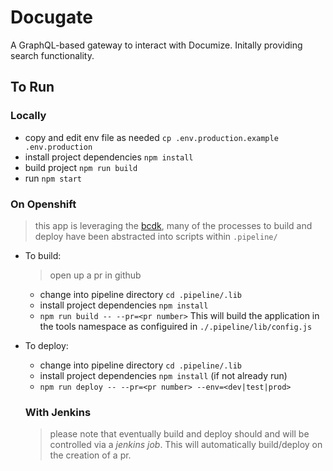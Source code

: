 # Docugate
A GraphQL-based gateway to interact with Documize. Initally providing search functionality.

## To Run

### Locally

- copy and edit env file as needed `cp .env.production.example .env.production`
- install project dependencies `npm install`
- build project `npm run build`
- run `npm start`

### On Openshift

> this app is leveraging the [bcdk](https://github.com/bcDevOps/bcdk), many of the processes to build and deploy
have been abstracted into scripts within `.pipeline/`

- To build: 
  > open up a pr in github
  - change into pipeline directory `cd .pipeline/.lib`
  - install project dependencies `npm install`
  - `npm run build -- --pr=<pr number>`
  This will build the application in the tools namespace as configuired in `./.pipeline/lib/config.js`

- To deploy:
  - change into pipeline directory `cd .pipeline/.lib`
  - install project dependencies `npm install` (if not already run)
  - `npm run deploy -- --pr=<pr number> --env=<dev|test|prod>`

  ### With Jenkins
  > please note that eventually build and deploy should and will be controlled via a _jenkins job_. 
  This will automatically build/deploy on the creation of a pr. 
